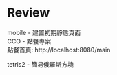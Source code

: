 # Review
mobile - 建置初期靜態頁面  
CCO - 點餐專案  
  點餐首頁: http://localhost:8080/main 
  
tetris2 - 簡易俄羅斯方塊  
  
